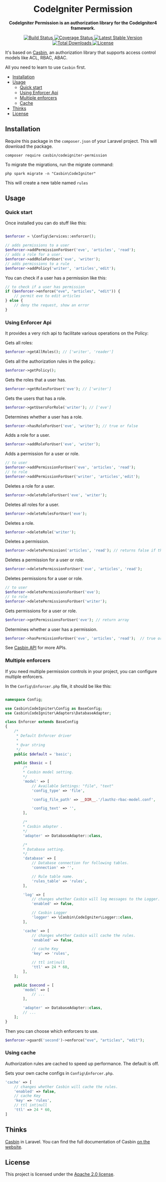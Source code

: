 <h1 align="center">
    CodeIgniter Permission
</h1>

<p align="center">
    <strong>CodeIgniter Permission is an authorization library for the CodeIgniter4 framework.</strong>    
</p>

<p align="center">
    <a href="https://travis-ci.org/php-casbin/codeigniter-permission">
        <img src="https://travis-ci.org/php-casbin/codeigniter-permission.svg?branch=master" alt="Build Status">
    </a>
    <a href="https://coveralls.io/github/php-casbin/codeigniter-permission">
        <img src="https://coveralls.io/repos/github/php-casbin/codeigniter-permission/badge.svg" alt="Coverage Status">
    </a>
    <a href="https://packagist.org/packages/casbin/codeigniter-permission">
        <img src="https://poser.pugx.org/casbin/codeigniter-permission/v/stable" alt="Latest Stable Version">
    </a>
     <a href="https://packagist.org/packages/casbin/codeigniter-permission">
        <img src="https://poser.pugx.org/casbin/codeigniter-permission/downloads" alt="Total Downloads">
    </a>
    <a href="https://packagist.org/packages/casbin/codeigniter-permission">
        <img src="https://poser.pugx.org/casbin/codeigniter-permission/license" alt="License">
    </a>
</p>

It's based on [Casbin](https://github.com/php-casbin/php-casbin), an authorization library that supports access control models like ACL, RBAC, ABAC.

All you need to learn to use `Casbin` first.

* [Installation](#installation)
* [Usage](#usage)
  * [Quick start](#quick-start)
  * [Using Enforcer Api](#using-enforcer-api)  
  * [Multiple enforcers](#multiple-enforcers)  
  * [Cache](#using-cache)
* [Thinks](#thinks)
* [License](#license)

## Installation

Require this package in the `composer.json` of your Laravel project. This will download the package.

```
composer require casbin/codeigniter-permission
```

To migrate the migrations, run the migrate command:

```
php spark migrate -n "Casbin\CodeIgniter"
```

This will create a new table named `rules`


## Usage

### Quick start

Once installed you can do stuff like this:

```php

$enforcer = \Config\Services::enforcer();

// adds permissions to a user
$enforcer->addPermissionForUser('eve', 'articles', 'read');
// adds a role for a user.
$enforcer->addRoleForUser('eve', 'writer');
// adds permissions to a rule
$enforcer->addPolicy('writer', 'articles','edit');

```

You can check if a user has a permission like this:

```php
// to check if a user has permission
if ($enforcer->enforce("eve", "articles", "edit")) {
    // permit eve to edit articles
} else {
    // deny the request, show an error
}

```

### Using Enforcer Api

It provides a very rich api to facilitate various operations on the Policy:

Gets all roles:

```php
$enforcer->getAllRoles(); // ['writer', 'reader']
```

Gets all the authorization rules in the policy.:

```php
$enforcer->getPolicy();
```

Gets the roles that a user has.

```php
$enforcer->getRolesForUser('eve'); // ['writer']
```

Gets the users that has a role.

```php
$enforcer->getUsersForRole('writer'); // ['eve']
```

Determines whether a user has a role.

```php
$enforcer->hasRoleForUser('eve', 'writer'); // true or false
```

Adds a role for a user.

```php
$enforcer->addRoleForUser('eve', 'writer');
```

Adds a permission for a user or role.

```php
// to user
$enforcer->addPermissionForUser('eve', 'articles', 'read');
// to role
$enforcer->addPermissionForUser('writer', 'articles','edit');
```

Deletes a role for a user.

```php
$enforcer->deleteRoleForUser('eve', 'writer');
```

Deletes all roles for a user.

```php
$enforcer->deleteRolesForUser('eve');
```

Deletes a role.

```php
$enforcer->deleteRole('writer');
```

Deletes a permission.

```php
$enforcer->deletePermission('articles', 'read'); // returns false if the permission does not exist (aka not affected).
```

Deletes a permission for a user or role.

```php
$enforcer->deletePermissionForUser('eve', 'articles', 'read');
```

Deletes permissions for a user or role.

```php
// to user
$enforcer->deletePermissionsForUser('eve');
// to role
$enforcer->deletePermissionsForUser('writer');
```

Gets permissions for a user or role.

```php
$enforcer->getPermissionsForUser('eve'); // return array
```

Determines whether a user has a permission.

```php
$enforcer->hasPermissionForUser('eve', 'articles', 'read');  // true or false
```

See [Casbin API](https://casbin.org/docs/en/management-api) for more APIs.

### Multiple enforcers

If you need multiple permission controls in your project, you can configure multiple enforcers.

In the `Config\Enforcer.php` file, it should be like this:

```php

namespace Config;

use Casbin\CodeIgniter\Config as BaseConfig;
use Casbin\CodeIgniter\Adapters\DatabaseAdapter;

class Enforcer extends BaseConfig
{
    /*
     * Default Enforcer driver
     *
     * @var string
     */
    public $default = 'basic';

    public $basic = [
        /*
        * Casbin model setting.
        */
        'model' => [
            // Available Settings: "file", "text"
            'config_type' => 'file',

            'config_file_path' => __DIR__.'/lauthz-rbac-model.conf',

            'config_text' => '',
        ],

        /*
        * Casbin adapter .
        */
        'adapter' => DatabaseAdapter::class,

        /*
        * Database setting.
        */
        'database' => [
            // Database connection for following tables.
            'connection' => '',

            // Rule table name.
            'rules_table' => 'rules',
        ],

        'log' => [
            // changes whether Casbin will log messages to the Logger.
            'enabled' => false,

            // Casbin Logger
            'logger' => \Casbin\CodeIgniter\Logger::class,
        ],

        'cache' => [
            // changes whether Casbin will cache the rules.
            'enabled' => false,

            // cache Key
            'key' => 'rules',

            // ttl int|null
            'ttl' => 24 * 60,
        ],
    ];

    public $second = [
        'model' => [
            // ...
        ],

        'adapter' => DatabaseAdapter::class,
        // ...
    ];
}

```

Then you can choose which enforcers to use.

```php
$enforcer->guard('second')->enforce("eve", "articles", "edit");
```

### Using cache

Authorization rules are cached to speed up performance. The default is off.

Sets your own cache configs in `Config\Enforcer.php`. 

```php
'cache' => [
    // changes whether Casbin will cache the rules.
    'enabled' => false,
    // cache Key
    'key' => 'rules',
    // ttl int|null
    'ttl' => 24 * 60,
]
```

## Thinks

[Casbin](https://github.com/php-casbin/php-casbin) in Laravel. You can find the full documentation of Casbin [on the website](https://casbin.org/).

## License

This project is licensed under the [Apache 2.0 license](LICENSE).
